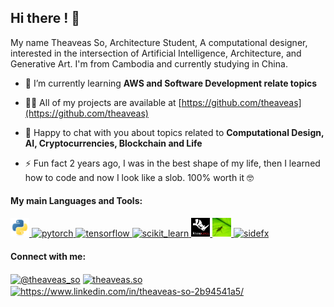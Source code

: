 <h2 align="left">Hi there ! 🤖</h2>

<p align="left">My name Theaveas So, Architecture Student, A computational designer, interested in the intersection of Artificial Intelligence, Architecture, and Generative Art. I'm from Cambodia and currently studying in China.</p>

- 🌱 I’m currently learning  **AWS and Software Development relate topics**

- 👨‍💻 All of my projects are available at [https://github.com/theaveas](https://github.com/theaveas)

- 💬 Happy to chat with you about topics related to **Computational Design, AI, Cryptocurrencies, Blockchain and Life**

- ⚡ Fun fact 2 years ago, I was in the best shape of my life, then I learned how to code and now I look like a slob. 100% worth it 🤓<br>
 

#### My main Languages and Tools:
<a href="https://www.python.org" target="_blank" rel="noreferrer"> <img src="https://raw.githubusercontent.com/devicons/devicon/master/icons/python/python-original.svg" alt="python" width="30" height="30"/> </a> 
<a href="https://pytorch.org/" target="_blank" rel="noreferrer"> <img src="https://www.vectorlogo.zone/logos/pytorch/pytorch-icon.svg" alt="pytorch" width="30" height="30"/> </a> 
<a href="https://www.tensorflow.org" target="_blank" rel="noreferrer"> <img src="https://www.vectorlogo.zone/logos/tensorflow/tensorflow-icon.svg" alt="tensorflow" width="30" height="30"/> </a>
<a href="https://scikit-learn.org/" target="_blank" rel="noreferrer"> <img src="https://upload.wikimedia.org/wikipedia/commons/0/05/Scikit_learn_logo_small.svg" alt="scikit_learn" width="30" height="30"/> </a>
<a href="https://www.rhino3d.com/" target="_blank" rel="noreferrer"> <img src="https://github.com/theaveas/theaveas/blob/main/media/rhinoceros3d.png"  alt="rhino3d" width="30" height="30"/> </a> 
<a href="https://www.rhino3d.com/" target="_blank" rel="noreferrer"> <img src="https://github.com/theaveas/theaveas/blob/main/media/grasshopper.jpeg"  alt="rhino3d" width="30" height="30"/> </a> 
<a href="https://www.sidefx.com/" target="_blank" rel="noreferrer"> <img src="https://logovtor.com/wp-content/uploads/2020/02/houdini-logo-vector.png"  alt="sidefx" width="50" height="30"/> </a> 
</p>

 
<p align="left"> 

  
<h4 align="left">Connect with me:</h4>
<p align="left">
<twiter>
<a href="https://twitter.com/@theaveas_so" target="blank"><img align="center" src="https://raw.githubusercontent.com/rahuldkjain/github-profile-readme-generator/master/src/images/icons/Social/twitter.svg" alt="@theaveas_so" height="15" width="20" /></a>
<instagram>
<a href="https://instagram.com/theaveas.so" target="blank"><img align="center" src="https://raw.githubusercontent.com/rahuldkjain/github-profile-readme-generator/master/src/images/icons/Social/instagram.svg" alt="theaveas.so" height="15" width="20" /></a>
<linkedin>
<a href="https://linkedin.com/in/https://www.linkedin.com/in/theaveas-so-2b94541a5/" target="blank"><img align="center" src="https://raw.githubusercontent.com/rahuldkjain/github-profile-readme-generator/master/src/images/icons/Social/linked-in-alt.svg" alt="https://www.linkedin.com/in/theaveas-so-2b94541a5/" height="15" width="20" /></a>
</p>


